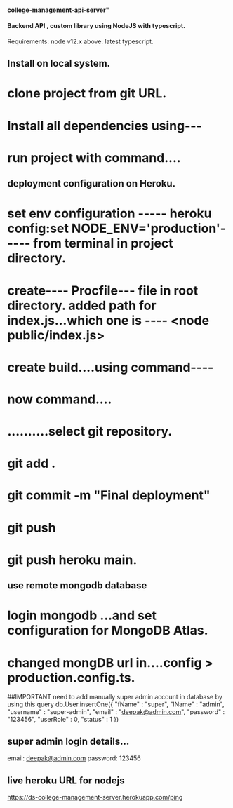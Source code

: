 #### college-management-api-server" 
#### Backend API , custom library using NodeJS with typescript.

Requirements: node v12.x above. latest typescript.

  ## Install on local system.
   # clone project from git URL.
   # Install all dependencies using---<npm install>
   # run project with command....<npm run start>

 ## deployment configuration on Heroku.
  # set env configuration ----- heroku config:set NODE_ENV='production'----- from terminal in project directory. 
  # create---- Procfile--- file in root directory. added path for index.js...which one is ---- <node public/index.js>
  # create build....using command----<npm run tsc>
  # now command.... <heroku login>
  # .....<heroku create>.....select git repository.
  # git add .
  # git commit -m "Final deployment"
  # git push
  # git push heroku main.

## use remote mongodb database
  # login mongodb ...and set configuration for MongoDB Atlas.
  # changed mongDB url in....config > production.config.ts.


##IMPORTANT need to add manually super admin account in database by using this query
db.User.insertOne({
    "fName" : "super",
    "lName" : "admin",
    "username" : "super-admin",
    "email" : "deepak@admin.com",
    "password" : "123456",
    "userRole" : 0,
    "status" : 1
})

## super admin login details...
  email: deepak@admin.com
  password: 123456

## live heroku URL for nodejs
   https://ds-college-management-server.herokuapp.com/ping
